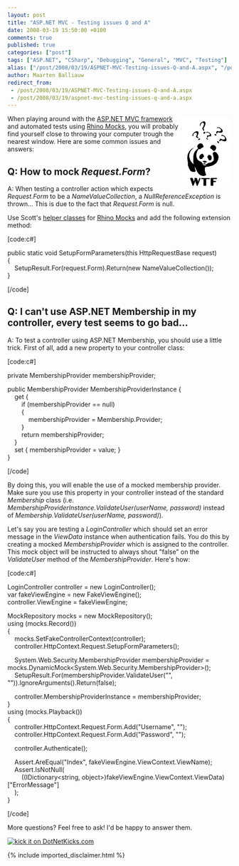 ```yaml
---
layout: post
title: "ASP.NET MVC - Testing issues Q and A"
date: 2008-03-19 15:50:00 +0100
comments: true
published: true
categories: ["post"]
tags: ["ASP.NET", "CSharp", "Debugging", "General", "MVC", "Testing"]
alias: ["/post/2008/03/19/ASPNET-MVC-Testing-issues-Q-and-A.aspx", "/post/2008/03/19/aspnet-mvc-testing-issues-q-and-a.aspx"]
author: Maarten Balliauw
redirect_from:
 - /post/2008/03/19/ASPNET-MVC-Testing-issues-Q-and-A.aspx
 - /post/2008/03/19/aspnet-mvc-testing-issues-q-and-a.aspx
---
```

<p>
<img style="margin: 5px; border: 0px" src="/images/WindowsLiveWriter/ASP.NETMVCTestingissuesQA_784E/image_3.png" border="0" alt="WTF?" width="108" height="158" align="right" /> When playing around with the <a href="http://www.asp.net/mvc" target="_blank">ASP.NET MVC framework</a> and automated tests using <a href="http://www.ayende.com/projects/rhino-mocks.aspx" target="_blank">Rhino Mocks</a>, you will probably find yourself close to throwing your computer trough the nearest window. Here are some common issues and answers: 
</p>
<h2>Q: How to mock <em>Request.Form</em>?</h2>
<p>
A: When testing a controller action which expects <em>Request.Form</em> to be a <em>NameValueCollection</em>, a <em>NullReferenceException</em> is thrown... This is due to the fact that <em>Request.Form</em> is null. 
</p>
<p>
Use Scott&#39;s <a href="http://www.hanselman.com/blog/ASPNETMVCSessionAtMix08TDDAndMvcMockHelpers.aspx" target="_blank">helper classes</a> for <a href="http://www.ayende.com/projects/rhino-mocks.aspx" target="_blank">Rhino Mocks</a> and add the following extension method: 
</p>
<p>
[code:c#] 
</p>
<p>
public static void SetupFormParameters(this HttpRequestBase request)<br />
{<br />
&nbsp;&nbsp;&nbsp; SetupResult.For(request.Form).Return(new NameValueCollection());<br />
} 
</p>
<p>
[/code] 
</p>
<h2>Q: I can&#39;t use ASP.NET Membership in my controller, every test seems to go bad...</h2>
<p>
A: To test a controller using ASP.NET Membership, you should use a little trick. First of all, add a new property to your controller class: 
</p>
<p>
[code:c#] 
</p>
<p>
private MembershipProvider membershipProvider; 
</p>
<p>
public MembershipProvider MembershipProviderInstance {<br />
&nbsp;&nbsp;&nbsp; get {<br />
&nbsp;&nbsp;&nbsp;&nbsp;&nbsp;&nbsp;&nbsp; if (membershipProvider == null)<br />
&nbsp;&nbsp;&nbsp;&nbsp;&nbsp;&nbsp;&nbsp; {<br />
&nbsp;&nbsp;&nbsp;&nbsp;&nbsp;&nbsp;&nbsp;&nbsp;&nbsp;&nbsp;&nbsp; membershipProvider = Membership.Provider;<br />
&nbsp;&nbsp;&nbsp;&nbsp;&nbsp;&nbsp;&nbsp; }<br />
&nbsp;&nbsp;&nbsp;&nbsp;&nbsp;&nbsp;&nbsp; return membershipProvider; <br />
&nbsp;&nbsp;&nbsp; } <br />
&nbsp;&nbsp;&nbsp; set { membershipProvider = value; }<br />
} 
</p>
<p>
[/code] 
</p>
<p>
By doing this, you will enable the use of a mocked membership provider. Make sure you use this property in your controller instead of the standard <em>Membership</em> class (i.e. <em>MembershipProviderInstance.ValidateUser(userName, password) </em>instead of <em>Membership.ValidateUser(userName, password)</em>). 
</p>
<p>
Let&#39;s say you are testing a <em>LoginController</em> which should set an error message in the <em>ViewData</em> instance when authentication fails. You do this by creating a mocked <em>MembershipProvider</em> which is assigned to the controller. This mock object will be instructed to always shout &quot;false&quot; on the <em>ValidateUser</em> method of the <em>MembershipProvider</em>. Here&#39;s how: 
</p>
<p>
[code:c#] 
</p>
<p>
LoginController controller = new LoginController();<br />
var fakeViewEngine = new FakeViewEngine();<br />
controller.ViewEngine = fakeViewEngine; 
</p>
<p>
MockRepository mocks = new MockRepository();<br />
using (mocks.Record())<br />
{<br />
&nbsp;&nbsp;&nbsp; mocks.SetFakeControllerContext(controller);<br />
&nbsp;&nbsp;&nbsp; controller.HttpContext.Request.SetupFormParameters(); 
</p>
<p>
&nbsp;&nbsp;&nbsp; System.Web.Security.MembershipProvider membershipProvider = mocks.DynamicMock&lt;System.Web.Security.MembershipProvider&gt;();<br />
&nbsp;&nbsp;&nbsp; SetupResult.For(membershipProvider.ValidateUser(&quot;&quot;, &quot;&quot;)).IgnoreArguments().Return(false); 
</p>
<p>
&nbsp;&nbsp;&nbsp; controller.MembershipProviderInstance = membershipProvider;<br />
}<br />
using (mocks.Playback())<br />
{<br />
&nbsp;&nbsp;&nbsp; controller.HttpContext.Request.Form.Add(&quot;Username&quot;, &quot;&quot;);<br />
&nbsp;&nbsp;&nbsp; controller.HttpContext.Request.Form.Add(&quot;Password&quot;, &quot;&quot;); 
</p>
<p>
&nbsp;&nbsp;&nbsp; controller.Authenticate(); 
</p>
<p>
&nbsp;&nbsp;&nbsp; Assert.AreEqual(&quot;Index&quot;, fakeViewEngine.ViewContext.ViewName);<br />
&nbsp;&nbsp;&nbsp; Assert.IsNotNull(<br />
&nbsp;&nbsp;&nbsp;&nbsp;&nbsp;&nbsp;&nbsp; ((IDictionary&lt;string, object&gt;)fakeViewEngine.ViewContext.ViewData)[&quot;ErrorMessage&quot;]<br />
&nbsp;&nbsp;&nbsp; );<br />
} 
</p>
<p>
[/code] 
</p>
<p>
More questions? Feel free to ask! I&#39;d be happy to answer them. 
</p>
<p>
<a href="http://www.dotnetkicks.com/kick/?url=/post/2008/03/ASPNET-MVC---Testing-issues-Q-and-A.aspx&amp;title=ASP.NET MVC - Testing issues Q and A">
                    <img src="http://www.dotnetkicks.com/Services/Images/KickItImageGenerator.ashx?url=/post/2008/03/ASPNET-MVC---Testing-issues-Q-and-A.aspx" border="0" alt="kick it on DotNetKicks.com" />
                  </a><a href="http://www.dotnetkicks.com/kick/?url=/post/2008/03/ASPNET-MVC---Testing-issues-Q-and-A.aspx&amp;title=ASP.NET MVC - Testing issues Q&amp;A"></a>
</p>


{% include imported_disclaimer.html %}

